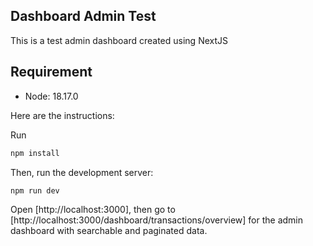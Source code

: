 ## Dashboard Admin Test

This is a test admin dashboard created using NextJS

## Requirement

- Node: 18.17.0

Here are the instructions:

Run

```bash
npm install
```

Then, run the development server:

```bash
npm run dev
```

Open [http://localhost:3000], then go to [http://localhost:3000/dashboard/transactions/overview] for the admin dashboard with searchable and paginated data.
